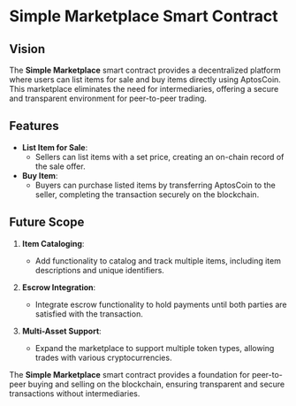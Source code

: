# Simple Marketplace Smart Contract

## Vision

The **Simple Marketplace** smart contract provides a decentralized platform where users can list items for sale and buy items directly using AptosCoin. This marketplace eliminates the need for intermediaries, offering a secure and transparent environment for peer-to-peer trading.

## Features

- **List Item for Sale**:
  - Sellers can list items with a set price, creating an on-chain record of the sale offer.
- **Buy Item**:
  - Buyers can purchase listed items by transferring AptosCoin to the seller, completing the transaction securely on the blockchain.

## Future Scope

1. **Item Cataloging**:
   - Add functionality to catalog and track multiple items, including item descriptions and unique identifiers.
2. **Escrow Integration**:

   - Integrate escrow functionality to hold payments until both parties are satisfied with the transaction.

3. **Multi-Asset Support**:
   - Expand the marketplace to support multiple token types, allowing trades with various cryptocurrencies.

The **Simple Marketplace** smart contract provides a foundation for peer-to-peer buying and selling on the blockchain, ensuring transparent and secure transactions without intermediaries.
